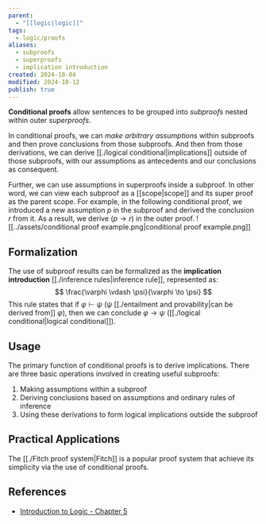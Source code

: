 ```yaml
---
parent:
  - "[[logic|logic]]"
tags:
  - logic/proofs
aliases:
  - subproofs
  - superproofs
  - implication introduction
created: 2024-10-04
modified: 2024-10-12
publish: true
---
```

**Conditional proofs** allow sentences to be grouped into _subproofs_ nested within outer _superproofs_.

In conditional proofs, we can _make arbitrary assumptions_ within subproofs and then prove conclusions from those subproofs. And then from those derivations, we can derive [[./logical conditional|implications]] outside of those subproofs, with our assumptions as antecedents and our conclusions as consequent.

Further, we can use assumptions in superproofs inside a subproof. In other word, we can view each subproof as a [[scope|scope]] and its super proof as the parent scope. For example, in the following conditional proof, we introduced a new assumption $p$ in the subproof and derived the conclusion $r$ from it. As a result, we derive $(p \to r)$ in the outer proof.
![[../assets/conditional proof example.png|conditional proof example.png]]

## Formalization
The use of subproof results can be formalized as the **implication introduction** [[./inference rules|inference rule]], represented as:
$$
\frac{\varphi \vdash \psi}{\varphi \to \psi}
$$
This rule states that if $\varphi \vdash \psi$ ($\psi$ [[./entailment and provability|can be derived from]] $\varphi$), then we can conclude $\varphi \to \psi$ ([[./logical conditional|logical conditional]]).

## Usage
The primary function of conditional proofs is to derive implications. There are three basic operations involved in creating useful subproofs:
1. Making assumptions within a subproof
2. Deriving conclusions based on assumptions and ordinary rules of inference
3. Using these derivations to form logical implications outside the subproof

## Practical Applications
The [[./Fitch proof system|Fitch]] is a popular proof system that achieve its simplicity via the use of conditional proofs.

## References
- [Introduction to Logic - Chapter 5](http://intrologic.stanford.edu/chapters/chapter_05.html)